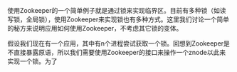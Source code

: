 使用Zookeeper的一个简单例子就是通过锁来实现临界区。目前有多种锁（如读写锁，全局锁），使用Zookeeper来实现锁也有多种方式。这里我们讨论一个简单的秘方来说明应用如何使用Zookeeper，不考虑其它锁的变体。

假设我们现在有一个应用，其中有n个进程尝试获取一个锁。回想到Zookeeper是不直接暴露原语，所以我们需要使用Zookeeper的接口来操作一个znode以此来实现一个锁。为了

